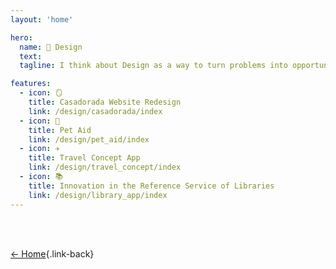 ```yaml
---
layout: 'home'

hero:
  name: 🎨 Design
  text: 
  tagline: I think about Design as a way to turn problems into opportunities to connect people to their goals.

features:
  - icon: 🪞
    title: Casadorada Website Redesign
    link: /design/casadorada/index
  - icon: 🐾
    title: Pet Aid
    link: /design/pet_aid/index
  - icon: ✈️
    title: Travel Concept App
    link: /design/travel_concept/index
  - icon: 📚
    title: Innovation in the Reference Service of Libraries
    link: /design/library_app/index
---
```

<br><br>

[← Home](/index){.link-back}